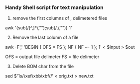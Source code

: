 ### Handy Shell script for text manipulation

1. remove the first columns of , delimetered files

awk '{sub(/[^,]*/,"");sub(/,/,"")} 1'

2. Remove the last column of a file

awk -F',' 'BEGIN { OFS = FS }; NF { NF -= 1 }; 1' < $input > $out

OFS = output file delimeter
FS =  file delimeter

3.  Delete BOM char from the file

sed $'1s/\xef\xbb\xbf//' < orig.txt > new.txt

